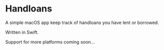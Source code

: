 # Handloans
A simple macOS app keep track of handloans you have lent or borrowed.

Written in Swift.

Support for more platforms coming soon...
